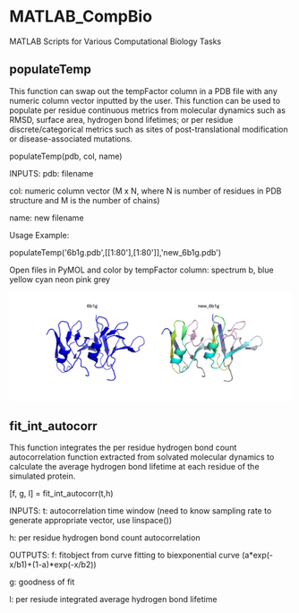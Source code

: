 # MATLAB_CompBio
MATLAB Scripts for Various Computational Biology Tasks
## populateTemp
This function can swap out the tempFactor column in a PDB file with any numeric column vector inputted by the user. This function can be used to populate per residue continuous metrics from molecular dynamics such as RMSD, surface area, hydrogen bond lifetimes; or per residue discrete/categorical metrics such as sites of post-translational modification or disease-associated mutations.

populateTemp(pdb, col, name) 

INPUTS:
pdb: filename

col: numeric column vector (M x N, where N is number of residues in PDB structure and M is the number of chains)

name: new filename

Usage Example:

populateTemp('6b1g.pdb',[[1:80'],[1:80']],'new_6b1g.pdb')

Open files in PyMOL and color by tempFactor column: spectrum b, blue yellow cyan neon pink grey

![Alt text](images/populateTemp.png)

## fit_int_autocorr
This function integrates the per residue hydrogen bond count autocorrelation function extracted from solvated molecular dynamics to calculate the average hydrogen bond lifetime at each residue of the simulated protein.

[f, g, l] = fit_int_autocorr(t,h)

INPUTS:
t: autocorrelation time window (need to know sampling rate to generate appropriate vector, use linspace()) 

h: per residue hydrogen bond count autocorrelation

OUTPUTS:
f: fitobject from curve fitting to biexponential curve (a*exp(-x/b1)+(1-a)*exp(-x/b2))

g: goodness of fit 

l: per resiude integrated average hydrogen bond lifetime







